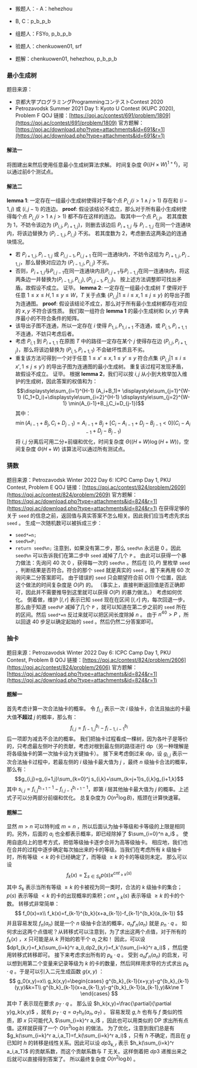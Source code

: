 - 搬题人：- A：hehezhou
- B, C：p_b_p_b

- 组题人：FSYo, p_b_p_b
- 验题人：chenkuowen01, srf
- 题解：chenkuowen01, hehezhou, p_b_p_b

### 最小生成树

题目来源：
- 京都大学プログラミングProgrammingコンテストContest 2020
- Petrozavodsk Summer 2021 Day 1: Kyoto U Contest (KUPC 2020), Problem F
QOJ 链接：[https://qoj.ac/contest/691/problem/1809](https://qoj.ac/contest/691/problem/1809)
官方题解：[https://qoj.ac/download.php?type=attachments&id=691&r=1](https://qoj.ac/download.php?type=attachments&id=691&r=1)

#### 解法一

  将图建出来然后使用任意最小生成树算法求解。
  时间复杂度 $\Theta((H\times W)^{1+\epsilon})$，可以通过前6个测试点。

#### 解法二

**lemma 1**: 一定存在一组最小生成树使得对于每个点 $P_{i,j}(i\gt 1\land j\gt 1)$ 存在和 $(i-1,j)$ 或 $(i,j-1)$ 的连边。
**proof**:
假设该结论不成立，那么对于所有最小生成树使得每个点 $P_{i,j}(i\gt 1\land j\gt 1)$ 都不存在这样的连边。
取其中一个点 $P_{i,j}$。
若其度数为 $1$，不妨令该边为 $(P_{i,j},P_{i+1,j})$，则删去该边后 $P_{i+1,j}$ 与 $P_{i-1,j}$ 在同一个连通块内，将该边替换为 $(P_{i-1,j},P_{i,j})$ 不劣。
若其度数为 $2$，考虑删去这两条边的连通块情况。
- 若 $P_{i+1,j},P_{i-1,j}$ 或 $P_{i,j-1},P_{i,j+1}$ 在同一连通块内，不妨令这组为 $P_{i+1,j},P_{i-1,j}$，那么替换对应边为 $(P_{i-1,j},P_{i,j})$ 不劣。
- 否则，$P_{i+1,j}$与$P_{i,j-1}$在同一连通块内且$P_{i,j+1}$与$P_{i-1,j}$在同一连通块内，将这两条边一并替换为$(P_{i-1,j},P_{i,j}),(P_{i,j-1},P_{i,j})$。
按上述方法调整即可找出矛盾。故假设不成立。
证毕。
**lemma 2**: 一定存在一组最小生成树 $T$ 使得对于任意 $1\le x\le H,1\le y\le W$，$T$ 关于点集 $\lbrace P_{i,j} | 1\le i\le x,1\le j\le y\rbrace$ 的导出子图为连通图。
**proof**:
假设该结论不成立，那么对于所有最小生成树都存在对应的 $x,y$ 不符合该性质。
我们取一组符合 **lemma 1** 的最小生成树和 $(x,y)$ 字典序最小的不符合条件的矩阵。
- 该导出子图不连通，所以一定存在 $i$ 使得 $P_{1,i},P_{1,i+1}$ 不连通，或 $P_{i,1},P_{i+1,1}$ 不连通，不妨只考虑后者。
- 考虑 $P_{i,1}$ 到 $P_{i+1,1}$ 在原图 $T$ 中的路径一定存在某个 $j$ 使得存在边 $(P_{i,j},P_{i+1,j})$，那么将该边替换为 $(P_{i,1},P_{i+1,1})$ 不会破坏性质且不劣。
- 重复该方法可得到一个对于任意 $1\le x'\le x,1\le y'\le y$ 符合点集 $\lbrace P_{i,j} | 1\le i\le x',1\le j\le y'\rbrace$ 的导出子图为连通图的最小生成树。
重复该过程可发现矛盾，故假设不成立。
证毕。
根据 **lemma 2**，我们可以按 $i,j$ 从小到大枚举加入维护的生成树，因此答案的权值和为：
$$\displaystyle\sum_{i=1}^{H-1} (A_i+B_1)+ \displaystyle\sum_{j=1}^{W-1} (C_1+D_i)+\displaystyle\sum_{i=2}^{H-1} \displaystyle\sum_{j=2}^{W-1} \min(A_{i-1}+B_j,C_i+D_{j-1})$$
其中：
$$\min(A_{i-1}+B_j,C_i+D_{j-1})=A_{i-1}+B_j+\lbrack C_i-A_{i-1}+D_j-B_{j-1}< 0 \rbrack (C_i-A_{i-1}+D_j-B_{j-1})$$
将 $i,j$ 分离后可用二分+前缀和优化，时间复杂度 $\Theta((H+W)\log (H+W))$，空间复杂度 $\Theta(H+W)$
该算法可以通过所有测试点。

### 猜数

题目来源：Petrozavodsk Winter 2022 Day 6: ICPC Camp Day 1, PKU Contest, Problem E
QOJ 链接：[https://qoj.ac/contest/824/problem/2609](https://qoj.ac/contest/824/problem/2609)
官方题解：[https://qoj.ac/download.php?type=attachments&id=824&r=1](https://qoj.ac/download.php?type=attachments&id=824&r=1)
在获得足够的关于 `seed` 的信息之前，返回值与真实答案不怎么相关。因此我们应当考虑先求出 `seed` 。
生成一次随机数可以被拆成三步：
- `seed*=n;`
- `seed%=P;`
- `return seed%n;`
注意到，如果没有第二步，那么 `seed%n` 永远是 $0$ 。因此 `seed%n` 可以告诉我们在第二步中 `seed` 减掉了几个 `P` 。
由此可以获得一个暴力做法：先询问 $40$ 次 $0$ ，获得每一次的 `seed%n` 。然后在 $[0,P)$ 里枚举 `seed` ，判断结果是否符合。符合的那个 `seed` 就是真实的 `seed` 。接下来再用 $60$ 次询问来二分答案即可。
由于错误的 `seed` 只会期望符合前 $O(1)$ 个位置，因此这个做法的时间复杂度是 $O(P)$ 的。
（事实上，直接判断返回值是否正确即可，因此并不需要推导到这里就可以获得 $O(P)$ 的暴力做法。）
考虑如何优化。
倒着做，维护 $[l,r]$ 表示已知 `seed` 现在在区间 $[l,r]$ 内，每次回退一步。那么由于知道 `seed%P` 减掉了几个 `P` ，就可以知道在第二步之前的 `seed` 所在的区间。然后 `seed*=n` 反过来就可以把区间长度除掉 $n$ 。
由于 $n^{40}>P$ ，所以回退 $40$ 步足以确定起始的 `seed` 。然后仍然二分答案即可。

### 抽卡

题目来源：Petrozavodsk Winter 2022 Day 6: ICPC Camp Day 1, PKU Contest, Problem B
QOJ 链接：[https://qoj.ac/contest/824/problem/2606](https://qoj.ac/contest/824/problem/2606)
官方题解：[https://qoj.ac/download.php?type=attachments&id=824&r=1](https://qoj.ac/download.php?type=attachments&id=824&r=1)

#### 题解一

首先考虑计算一次合法抽卡的概率。
令 $f_{i,j}$ 表示一次 $i$ 级抽卡，合法且抽出的卡最大值**不超过** $j$ 的概率，那么有：
$$f_{i,j}=f_{i-1,j}^{b_i}-f_{i-1,i-1}^{b_i}$$
后一项即为减去不合法的概率。
我们把抽卡过程看成一棵树，因为各叶子是等价的，只考虑最左侧叶子的贡献，考虑对根到最左侧的路径进行 $\text{dp}$（另一种理解是将各级抽卡的第一次抽卡设为关键抽卡）。
接下来考虑倒过来 $\text{dp}$，设 $g_{i,j}$ 表示一次合法抽卡过程中，若最左侧的 $i$ 级抽卡最大值为 $j$ ，最终 $n$ 级抽卡合法的概率，那么有：
$$g_{i,j}=g_{i+1,j}\sum_{k=0}^j s_{i,k}+\sum_{k=j+1}s_{i,k}g_{i+1,k}$$
其中 $s_{i,j}=f_{i,j}^{b_{i+1}-1}-f_{i,j-1}^{b_{i+1}-1}$，即第 $i$ 层其他抽卡最大值为 $j$ 的概率。上述式子可以分两部分前缀和优化。
总复杂度为 $O(n^2\log B)$，瓶颈在计算快速幂。

#### 题解二

显然 $m>n$ 可以特判成 $m=n$ ，所以后面认为抽卡等级和卡等级的上限是相同的。另外，后面的 $a_i$ 也全都表示概率，即已经除掉了 $\sum_{i=0}^n a_i$ 。
使用自底向上的思考方式，把低等级抽卡逐步合并为高等级抽卡。
相应地，我们也在合并的过程中逐步确定每次抽出来的卡的等级。当我们在考虑所有 $k$ 级抽卡时，所有等级 $<k$ 的卡已经确定了，而等级 $\ge k$ 的卡的等级则未定。
那么可以设
$$
f_k(x)=\sum_{s\in S_k} p(s)x^{cnt_{\ge k}(s)}
$$
 其中 $S_k$ 表示当所有等级 $\ge k$ 的卡被视为同一类时，合法的 $k$ 级抽卡的集合；$p(s)$ 表示等级 $<k$ 的卡的出现概率的乘积；$cnt_{\ge k}(s)$ 表示等级 $\ge k$ 的卡的个数。
转移式非常简单：
$$
f_0(x)=x\\
f_k(x)=f_{k-1}^{b_k}(x+a_{k-1})-f_{k-1}^{b_k}(a_{k-1})
$$
并且容易发现 $f_n(a_n)$ 就是一个 $n$ 级抽卡合法的概率，$a_nf'_n(a_n)$ 就是 $p_n\cdot q$ 。
如何求出这两个点值呢？从转移式可以注意到，为了求出这两个点值，对于所有的 $f_k(x)$ ，$x$ 只可能是从 $k$ 开始的若干个 $a_i$ 之和！
因此，可以设 $dp1_{k,r}=f_k(\sum_{i=k}^r a_i),dp2_{k,r}=f_k'(\sum_{i=k}^r a_i)$ ，然后使用转移式转移即可。
接下来考虑求出所有的 $p_k\cdot q$ 。
受到 $a_nf'_n(a_n)$ 的启发，可以想到用第二个变量来记录等级为 $k$ 的卡的数量，然后同样用求导的方式求出 $p_k\cdot q$ 。于是可以引入二元生成函数 $g(x,y)$ ：
$$
g_0(x,y)=x\\
g_k(x,y)=\begin{cases}
g^{b_k}_{k-1}(x+y,y)-g^{b_k}_{k-1}(y,y)&k=T\\
g^{b_k}_{k-1}(x+a_{k-1},y)-g^{b_k}_{k-1}(a_{k-1},y)&k\ne T
\end{cases}
$$
其中 $T$ 表示现在要求 $p_T\cdot q$ 。
那么设 $h_k(x,y)=\frac{\partial}{\partial y}g_k(x,y)$ ，就有 $p_T\cdot q=a_T h_n(a_n,a_T)$ 。
容易发现 $g,h$ 也有与 $f$ 类似的性质，即 $x$ 只可能代入 $\sum_{i=k}^r a_i$ ，因此也可以用类似的 DP 求出所有点值。这样就获得了一个 $O(n^3\log b)$ 的做法。
为了优化，注意到我们总是有 $g_k(\sum_{i=k}^r a_i,a_T)=f_k(\sum_{i=k}^r a_i)$ ，只有 $h$ 不确定，而且在 $g$ 已知时 $h$ 的转移是线性关系。因此可以设 $dp3_{k,r}$ 表示 $h_k(\sum_{i=k}^r a_i,a_T)$ 的贡献系数，而这个贡献系数与 $T$ 无关。这样倒着把 $dp3$ 递推出来之后就可以直接得到答案了。
所以最终复杂度 $O(n^2\log b)$ 。
